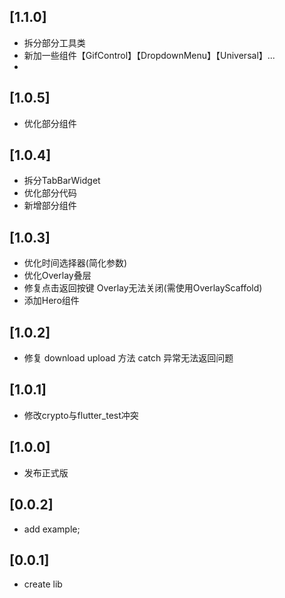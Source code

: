 ## [1.1.0]
* 拆分部分工具类
* 新加一些组件【GifControl】【DropdownMenu】【Universal】...
* 
## [1.0.5]
* 优化部分组件
## [1.0.4]
* 拆分TabBarWidget 
* 优化部分代码 
* 新增部分组件
## [1.0.3]
* 优化时间选择器(简化参数)
* 优化Overlay叠层
* 修复点击返回按键 Overlay无法关闭(需使用OverlayScaffold)
* 添加Hero组件
## [1.0.2]
* 修复 download upload 方法 catch 异常无法返回问题
## [1.0.1]
* 修改crypto与flutter_test冲突
## [1.0.0]
* 发布正式版
## [0.0.2]
* add example;
## [0.0.1]
* create lib

